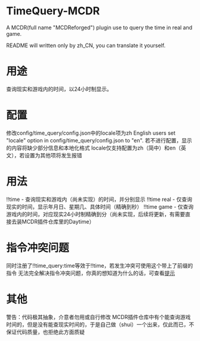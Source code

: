 # TimeQuery-MCDR
A MCDR(full name "MCDReforged") plugin use to query the time in real and game.

README will written only by zh_CN, you can translate it yourself.

# 用途
查询现实和游戏内的时间，以24小时制显示。

# 配置
修改config/time_query/config.json中的locale项为zh
English users set "locale" option in config/time_query/config.json to "en".
若不进行配置，显示的内容将缺少部分信息和本地化格式
locale仅支持配置为zh（简中）和en（英文），若设置为其他项将发生报错

# 用法
!!time - 查询现实和游戏内（尚未实现）的时间，并分别显示
!!time real - 仅查询现实的时间，显示年月日、星期几、具体时间（精确到秒）
!!time game - 仅查询游戏内的时间，对应现实24小时制精确到分（尚未实现，后续将更新，有需要直接去装MCDR插件仓库里的Daytime）

# 指令冲突问题
同时注册了!!time_query:time等效于!!time，若发生冲突可使用这个带上了前缀的指令
无法完全解决指令冲突问题，你真的想知道为什么的话，可查看[提示](https://github.com/Mooling0602/TimeQuery-MCDR/blob/main/time_query/tip.txt)


# 其他
警告：代码极其抽象，介意者勿用或自行修改
MCDR插件仓库中有个能查询游戏时间的，但是没有能查现实时间的，于是自己做（shui）一个出来，仅此而已，不保证代码质量，也拒绝此方面质疑
